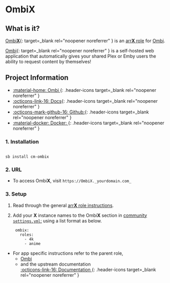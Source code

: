 # Ombi**X**

## What is it?

[Ombi**X**](https://ombi.io){: target=_blank rel="noopener noreferrer" } is an [arr**X** role](../../community/apps/arrx.md) for [Ombi](../../apps/ombi.md).

[Ombi](https://ombi.io/){: target=_blank rel="noopener noreferrer" } is a self-hosted web application that automatically gives your shared Plex or Emby users the ability to request content by themselves!

## Project Information

- [:material-home: Ombi ](https://ombi.io/){: .header-icons target=_blank rel="noopener noreferrer" }
- [:octicons-link-16: Docs](https://docs.ombi.app/guides/installation/){: .header-icons target=_blank rel="noopener noreferrer" }
- [:octicons-mark-github-16: Github:](https://github.com/Ombi-app/Ombi){: .header-icons target=_blank rel="noopener noreferrer" }
- [:material-docker: Docker: ](https://hub.docker.com/r/hotio/ombi){: .header-icons target=_blank rel="noopener noreferrer" }

### 1. Installation

``` shell

sb install cm-ombix

```

### 2. URL

- To access Ombi**X**, visit `https://OmbiX._yourdomain.com_`

### 3. Setup

1. Read through the general [arr**X** role instructions](../../community/apps/arrx.md).

2. Add your **X** instance names to the Ombi**X** section in [community `settings.yml`:](../../community/settings.md) using a list format as below.

   ``` { .yaml }
    ombix:
      roles:
        - 4k
        - anime
   ```

- For app specific instructions refer to the parent role,
     - [Ombi](../../apps/ombi.md)<Br/>
     - and the upstream documentation <BR/>
       [:octicons-link-16: Documentation ](https://docs.ombi.app/guides/installation/){: .header-icons target=_blank rel="noopener noreferrer" }
